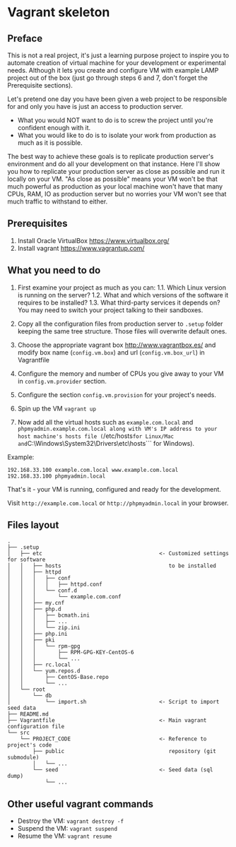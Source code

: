 # Vagrant skeleton

## Preface
This is not a real project, it's just a learning purpose project to inspire you to automate creation of virtual machine for your development or experimental needs. Although it lets you create and configure VM with example LAMP project out of the box (just go through steps 6 and 7, don't forget the Prerequisite sections).

Let's pretend one day you have been given a web project to be responsible for and only you have is just an access to production server.
- What you would NOT want to do is to screw the project until you're confident enough with it.
- What you would like to do is to isolate your work from production as much as it is possible.

The best way to achieve these goals is to replicate production server's environment and do all your development on that instance.
Here I'll show you how to replicate your production server as close as possible and run it locally on your VM. "As close as possible" means your VM won't be that much powerful as production as your local machine won't have that many CPUs, RAM, IO as production server but no worries your VM won't see that much traffic to withstand to either.

## Prerequisites
1. Install Oracle VirtualBox https://www.virtualbox.org/
2. Install vagrant https://www.vagrantup.com/

## What you need to do
1. First examine your project as much as you can:
1.1. Which Linux version is running on the server?
1.2. What and which versions of the software it requires to be installed?
1.3. What third-party services it depends on? You may need to switch your project talking to their sandboxes.

2. Copy all the configuration files from production server to ```.setup``` folder keeping the same
tree structure. Those files will overwrite default ones.

3. Choose the appropriate vagrant box http://www.vagrantbox.es/ and modify box name (```config.vm.box```) and url (```config.vm.box_url```) in Vagrantfile

4. Configure the memory and number of CPUs you give away to your VM in ```config.vm.provider``` section.

5. Configure the section ```config.vm.provision``` for your project's needs.

6. Spin up the VM ```vagrant up```

7. Now add all the virtual hosts such as ```example.com.local``` and ```phpmyadmin.example.com.local along with VM's IP address to your host machine's hosts file (```/etc/hosts``` for Linux/Mac and ```C:\Windows\System32\Drivers\etc\hosts``` for Windows).

Example:
```
192.168.33.100 example.com.local www.example.com.local
192.168.33.100 phpmyadmin.local
```

That's it - your VM is running, configured and ready for the development. 

Visit ```http://example.com.local``` or ```http://phpmyadmin.local``` in your browser.

## Files layout

```
.
├── .setup
│   ├── etc 									<- Customized settings for software
│   │   ├── hosts                                  to be installed
│   │   ├── httpd
│   │   │   ├── conf
│   │   │   │   ├── httpd.conf
│   │   │   └── conf.d
│   │   │       └── example.com.conf
│   │   ├── my.cnf
│   │   ├── php.d
│   │   │   ├── bcmath.ini
│   │   │   ├── ...
│   │   │   └── zip.ini
│   │   ├── php.ini
│   │   ├── pki
│   │   │   └── rpm-gpg
│   │   │       ├── RPM-GPG-KEY-CentOS-6
│   │   │       └── ...
│   │   ├── rc.local
│   │   └── yum.repos.d
│   │       ├── CentOS-Base.repo
│   │       └── ...
│   └── root
│       └── db
│           └── import.sh                       <- Script to import seed data
├── README.md
├── Vagrantfile                                 <- Main vagrant configuration file
└── src
    └── PROJECT_CODE                            <- Reference to project's code
        ├── public                                 repository (git submodule)
        │   └── ...
        └── seed                                <- Seed data (sql dump)
            └── ...
```

## Other useful vagrant commands
- Destroy the VM:
```vagrant destroy -f```
- Suspend the VM:
```vagrant suspend```
- Resume the VM:
```vagrant resume``` 